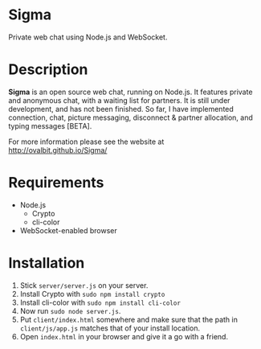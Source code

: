 Sigma
=====

Private web chat using Node.js and WebSocket.

Description
============
**Sigma** is an open source web chat, running on Node.js. It features private and anonymous chat, with a waiting list for partners. It is still under development, and has not been finished. So far, I have implemented connection, chat, picture messaging, disconnect &amp; partner allocation, and typing messages [BETA].

For more information please see the website at http://ovalbit.github.io/Sigma/

Requirements
============
  * Node.js
    * Crypto
    * cli-color
  * WebSocket-enabled browser
  
Installation
============
1. Stick `server/server.js` on your server.
2. Install Crypto with `sudo npm install crypto`
3. Install cli-color with `sudo npm install cli-color`
4. Now run `sudo node server.js`.
5. Put `client/index.html` somewhere and make sure that the path in `client/js/app.js` matches that of your install location.
6. Open `index.html` in your browser and give it a go with a friend.
